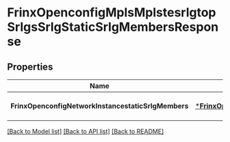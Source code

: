 # FrinxOpenconfigMplsMplstesrlgtopSrlgsSrlgStaticSrlgMembersResponse

## Properties
Name | Type | Description | Notes
------------ | ------------- | ------------- | -------------
**FrinxOpenconfigNetworkInstancestaticSrlgMembers** | [***FrinxOpenconfigMplsMplstesrlgtopSrlgsSrlgStaticSrlgMembers**](frinx.openconfig.mpls.mplstesrlgtop.srlgs.srlg.StaticSrlgMembers.md) |  | [optional] [default to null]

[[Back to Model list]](../README.md#documentation-for-models) [[Back to API list]](../README.md#documentation-for-api-endpoints) [[Back to README]](../README.md)


